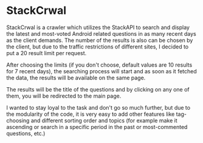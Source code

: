 # StackCrwal
StackCrwal is a crawler which utilizes the StackAPI to search and display the latest and most-voted Android related questions in as many recent days as the client demands. The number of the results is also can be chosen by the client, but due to the traffic restrictions of different sites, I decided to put a 20 result limit per request.

After choosing the limits (if you don't choose, default values are 10 results for 7 recent days), the searching process will start and as soon as it fetched the data, the results will be available on the same page.

The results will be the title of the questions and by clicking on any one of them, you will be redirected to the main page.

I wanted to stay loyal to the task and don't go so much further, but due to the modularity of the code, it is very easy to add other features like tag-choosing and different sorting order and topics (for example make it ascending or search in a specific period in the past or most-commented questions, etc.)
